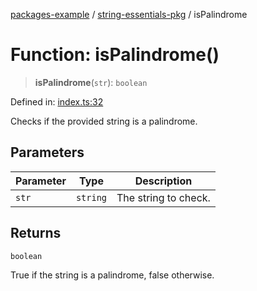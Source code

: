 [packages-example](../../README.md) / [string-essentials-pkg](../README.md) / isPalindrome

# Function: isPalindrome()

> **isPalindrome**(`str`): `boolean`

Defined in: [index.ts:32](https://github.com/typedoc2md/typedoc-plugin-markdown-examples/blob/main/examples/packages/packages/string-essentials/index.ts#L32)

Checks if the provided string is a palindrome.

## Parameters

| Parameter | Type | Description |
| ------ | ------ | ------ |
| `str` | `string` | The string to check. |

## Returns

`boolean`

True if the string is a palindrome, false otherwise.
